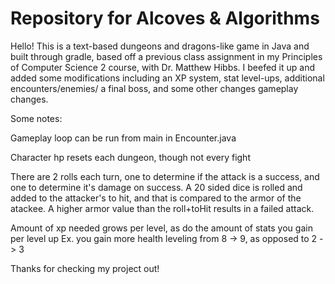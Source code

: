 # Repository for Alcoves & Algorithms
Hello! This is a text-based dungeons and dragons-like game in Java and built through gradle, based off a previous class assignment in my Principles of Computer Science 2 course, with Dr. Matthew Hibbs. 
I beefed it up and added some modifications including an XP system,  stat level-ups, additional encounters/enemies/ a final boss, and some other changes gameplay changes. 

Some notes:

Gameplay loop can be run from main in Encounter.java
  
Character hp resets each dungeon, though not every fight

There are 2 rolls each turn, one to determine if the attack is a success, and one to determine it's damage on success. 
A 20 sided dice is rolled and added to the attacker's to hit, and that is compared to the armor of the atackee. A higher armor value than the roll+toHit results in a failed attack. 

Amount of xp needed grows per level, as do the amount of stats you gain per level up
Ex. you gain more health leveling from 8 -> 9, as opposed to 2 -> 3

Thanks for checking my project out!
